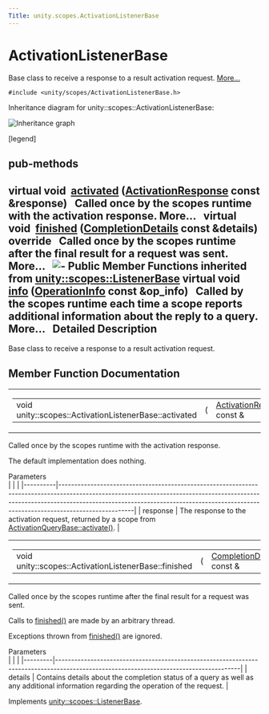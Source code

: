 ```yaml
---
Title: unity.scopes.ActivationListenerBase
---
```

        
ActivationListenerBase
======================

Base class to receive a response to a result activation request. [More...](#details)

`#include <unity/scopes/ActivationListenerBase.h>`

Inheritance diagram for unity::scopes::ActivationListenerBase:

![Inheritance graph](https://developer.ubuntu.com/static/devportal_uploaded/0b786290-9e76-4f2d-8231-4ce36163d971-api/scopes/cpp/sdk-15.04.3/unity.scopes.ActivationListenerBase/classunity_1_1scopes_1_1_activation_listener_base__inherit__graph.png)

<span class="legend">\[legend\]</span>

pub-methods
------------------------------------------------------

virtual void 
<a href="#a52106ae2856a2dc7fd6035707bd0bee2">activated</a> (<a href="unity.scopes.ActivationResponse.md">ActivationResponse</a> const &response)
 
Called once by the scopes runtime with the activation response. More...
 
virtual void 
<a href="#a89f1e3697d62b098c73704368d3bc4c8">finished</a> (<a href="unity.scopes.CompletionDetails.md">CompletionDetails</a> const &details) override
 
Called once by the scopes runtime after the final result for a request was sent. More...
 
![-](https://developer.ubuntu.com/static/devportal_uploaded/e9727940-eb78-4f7d-9104-5d33a6e138b5-api/scopes/cpp/sdk-15.04.3/unity.scopes.ActivationListenerBase/closed.png) Public Member Functions inherited from <a href="unity.scopes.ListenerBase.md">unity::scopes::ListenerBase</a>
virtual void 
<a href="unity.scopes.ListenerBase.md#a3b38fa642754142f40968f3ff8d1bdc8">info</a> (<a href="unity.scopes.OperationInfo.md">OperationInfo</a> const &op\_info)
 
Called by the scopes runtime each time a scope reports additional information about the reply to a query. More...
 
<span id="details"></span>
Detailed Description
--------------------

Base class to receive a response to a result activation request.

Member Function Documentation
-----------------------------

<span id="a52106ae2856a2dc7fd6035707bd0bee2" class="anchor"></span>
<table>
<colgroup>
<col width="50%" />
<col width="50%" />
</colgroup>
<tbody>
<tr class="odd">
<td><table>
<tbody>
<tr class="odd">
<td>void unity::scopes::ActivationListenerBase::activated</td>
<td>(</td>
<td><a href="unity.scopes.ActivationResponse.md">ActivationResponse</a> const &amp; </td>
<td><em>response</em></td>
<td>)</td>
<td></td>
</tr>
</tbody>
</table></td>
<td><span class="mlabels"><span class="mlabel">virtual</span></span></td>
</tr>
</tbody>
</table>

Called once by the scopes runtime with the activation response.

The default implementation does nothing.

Parameters  
|          |                                                                                                                                                                                                                                                                 |
|----------|-----------------------------------------------------------------------------------------------------------------------------------------------------------------------------------------------------------------------------------------------------------------|
| response | The response to the activation request, returned by a scope from <a href="unity.scopes.ActivationQueryBase.md#a61ed49d8bc56e677ff2eb1f30e6a6b6b" title="Return response to the activation request. ">ActivationQueryBase::activate()</a>. |

<span id="a89f1e3697d62b098c73704368d3bc4c8" class="anchor"></span>
<table>
<colgroup>
<col width="50%" />
<col width="50%" />
</colgroup>
<tbody>
<tr class="odd">
<td><table>
<tbody>
<tr class="odd">
<td>void unity::scopes::ActivationListenerBase::finished</td>
<td>(</td>
<td><a href="unity.scopes.CompletionDetails.md">CompletionDetails</a> const &amp; </td>
<td><em>details</em></td>
<td>)</td>
<td></td>
</tr>
</tbody>
</table></td>
<td><span class="mlabels"><span class="mlabel">override</span><span class="mlabel">virtual</span></span></td>
</tr>
</tbody>
</table>

Called once by the scopes runtime after the final result for a request was sent.

Calls to <a href="#a89f1e3697d62b098c73704368d3bc4c8" title="Called once by the scopes runtime after the final result for a request was sent. ">finished()</a> are made by an arbitrary thread.

Exceptions thrown from <a href="#a89f1e3697d62b098c73704368d3bc4c8" title="Called once by the scopes runtime after the final result for a request was sent. ">finished()</a> are ignored.

Parameters  
|         |                                                                                                                                       |
|---------|---------------------------------------------------------------------------------------------------------------------------------------|
| details | Contains details about the completion status of a query as well as any additional information regarding the operation of the request. |

Implements <a href="unity.scopes.ListenerBase.md#afb44937749b61c9e3ebfa20ec6e4634b">unity::scopes::ListenerBase</a>.

